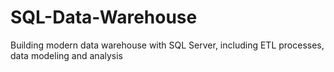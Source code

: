 # SQL-Data-Warehouse
Building modern data warehouse with SQL Server, including ETL processes, data modeling and analysis
